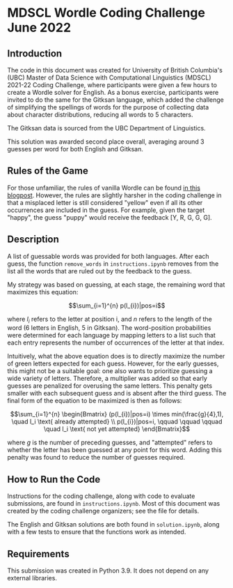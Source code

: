# MDSCL Wordle Coding Challenge June 2022

## Introduction

The code in this document was created for University of British Columbia's (UBC) Master of Data Science with Computational Linguistics (MDSCL) 2021-22 Coding Challenge, where participants were given a few hours to create a Wordle solver for English. As a bonus exercise, participants were invited to do the same for the Gitksan language, which added the challenge of simplifying the spellings of words for the purpose of collecting data about character distributions, reducing all words to 5 characters.

The Gitksan data is sourced from the UBC Department of Linguistics.

This solution was awarded second place overall, averaging around 3 guesses per word for both English and Gitksan.

## Rules of the Game

For those unfamiliar, the rules of vanilla Wordle can be found [in this blogpost](https://www.tomsguide.com/news/what-is-wordle). However, the rules are slightly harsher in the coding challenge in that a misplaced letter is still considered "yellow" even if all its other occurrences are included in the guess. For example, given the target "happy", the guess "puppy" would receive the feedback [Y, R, G, G, G].

## Description

A list of guessable words was provided for both languages. After each guess, the function `remove_words` in `instructions.ipynb` removes from the list all the words that are ruled out by the feedback to the guess.

My strategy was based on guessing, at each stage, the remaining word that maximizes this equation:

$$\sum_{i=1}^{n} p(l_{i})|pos=i$$

where $l_i$ refers to the letter at position i, and $n$ refers to the length of the word (6 letters in English, 5 in Gitksan). The word-position probabilities were determined for each language by mapping letters to a list such that each entry represents the number of occurrences of the letter at that index.

Intuitively, what the above equation does is to directly maximize the number of green letters expected for each guess. However, for the early guesses, this might not be a suitable goal: one also wants to prioritize guessing a wide variety of letters. Therefore, a multiplier was added so that early guesses are penalized for overusing the same letters. This penalty gets smaller with each subsequent guess and is absent after the third guess. The final form of the equation to be maximized is then as follows:

$$\sum_{i=1}^{n} \begin{Bmatrix}
(p(l_{i})|pos=i) \times min(\frac{g}{4},1), \quad l_i \text{ already attempted}
\\ 
p(l_{i})|pos=i, \qquad \qquad \qquad \quad l_i \text{ not yet attempted}
\end{Bmatrix}$$

where $g$ is the number of preceding guesses, and "attempted" refers to whether the letter has been guessed at any point for this word. Adding this penalty was found to reduce the number of guesses required.

## How to Run the Code

Instructions for the coding challenge, along with code to evaluate submissions, are found in `instructions.ipynb`. Most of this document was created by the coding challenge organizers; see the file for details.

The English and Gitksan solutions are both found in `solution.ipynb`, along with a few tests to ensure that the functions work as intended.

## Requirements

This submission was created in Python 3.9. It does not depend on any external libraries.
